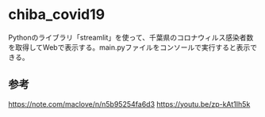 # chiba_covid19

Pythonのライブラリ「streamlit」を使って、千葉県のコロナウィルス感染者数を取得してWebで表示する。main.pyファイルをコンソールで実行すると表示できる。

## 参考
https://note.com/maclove/n/n5b95254fa6d3
https://youtu.be/zp-kAt1Ih5k
